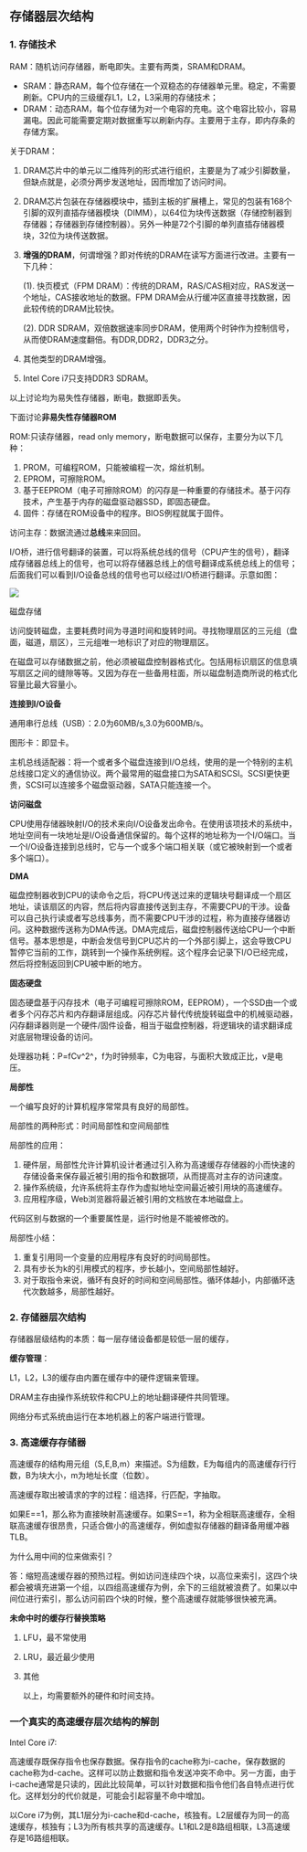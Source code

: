 ## 存储器层次结构

### 1. 存储技术

RAM：随机访问存储器，断电即失。主要有两类，SRAM和DRAM。

- SRAM：静态RAM，每个位存储在一个双稳态的存储器单元里。稳定，不需要刷新。CPU内的三级缓存L1，L2，L3采用的存储技术；
- DRAM：动态RAM，每个位存储为对一个电容的充电。这个电容比较小，容易漏电。因此可能需要定期对数据重写以刷新内存。主要用于主存，即内存条的存储方案。

关于DRAM：

1. DRAM芯片中的单元以二维阵列的形式进行组织，主要是为了减少引脚数量，但缺点就是，必须分两步发送地址，因而增加了访问时间。

2. DRAM芯片包装在存储器模块中，插到主板的扩展槽上，常见的包装有168个引脚的双列直插存储器模块（DIMM），以64位为块传送数据（存储控制器到存储器；存储器到存储控制器）。另外一种是72个引脚的单列直插存储器模块，32位为块传送数据。

3. **增强的DRAM**，何谓增强？即对传统的DRAM在读写方面进行改进。主要有一下几种：

   (1). 快页模式（FPM DRAM）：传统的DRAM，RAS/CAS相对应，RAS发送一个地址，CAS接收地址的数据。FPM DRAM会从行缓冲区直接寻找数据，因此较传统的DRAM比较快。

   (2). DDR SDRAM，双倍数据速率同步DRAM，使用两个时钟作为控制信号，从而使DRAM速度翻倍。有DDR,DDR2，DDR3之分。

4. 其他类型的DRAM增强。

5. Intel Core i7只支持DDR3 SDRAM。

以上讨论均为易失性存储器，断电，数据即丢失。

下面讨论**非易失性存储器ROM**

ROM:只读存储器，read only memory，断电数据可以保存，主要分为以下几种：

1. PROM，可编程ROM，只能被编程一次，熔丝机制。
2. EPROM，可擦除ROM。
3. 基于EEPROM（电子可擦除ROM）的闪存是一种重要的存储技术。基于闪存技术，产生基于内存的磁盘驱动器SSD，即固态硬盘。
4. 固件：存储在ROM设备中的程序。BIOS例程就属于固件。

访问主存：数据流通过**总线**来来回回。

I/O桥，进行信号翻译的装置，可以将系统总线的信号（CPU产生的信号），翻译成存储器总线上的信号，也可以将存储器总线上的信号翻译成系统总线上的信号；后面我们可以看到I/O设备总线的信号也可以经过I/O桥进行翻译。示意如图：

![](C:\Users\huang_bin\Pictures\lovewallpaper\总线.png)

磁盘存储

访问旋转磁盘，主要耗费时间为寻道时间和旋转时间。寻找物理扇区的三元组（盘面，磁道，扇区），三元组唯一地标识了对应的物理扇区。



在磁盘可以存储数据之前，他必须被磁盘控制器格式化。包括用标识扇区的信息填写扇区之间的缝隙等等。又因为存在一些备用柱面，所以磁盘制造商所说的格式化容量比最大容量小。

**连接到I/O设备**

通用串行总线（USB）：2.0为60MB/s,3.0为600MB/s。

图形卡：即显卡。

主机总线适配器：将一个或者多个磁盘连接到I/O总线，使用的是一个特别的主机总线接口定义的通信协议。两个最常用的磁盘接口为SATA和SCSI。SCSI更快更贵，SCSI可以连接多个磁盘驱动器，SATA只能连接一个。



**访问磁盘**

CPU使用存储器映射I/O的技术来向I/O设备发出命令。在使用该项技术的系统中，地址空间有一块地址是I/O设备通信保留的。每个这样的地址称为一个I/O端口。当一个I/O设备连接到总线时，它与一个或多个端口相关联（或它被映射到一个或者多个端口）。

**DMA**

磁盘控制器收到CPU的读命令之后，将CPU传送过来的逻辑块号翻译成一个扇区地址，读该扇区的内容，然后将内容直接传送到主存，不需要CPU的干涉。设备可以自己执行读或者写总线事务，而不需要CPU干涉的过程，称为直接存储器访问。这种数据传送称为DMA传送。DMA完成后，磁盘控制器传送给CPU一个中断信号。基本思想是，中断会发信号到CPU芯片的一个外部引脚上，这会导致CPU暂停它当前的工作，跳转到一个操作系统例程。这个程序会记录下I/O已经完成，然后将控制返回到CPU被中断的地方。

**固态硬盘**

固态硬盘基于闪存技术（电子可编程可擦除ROM，EEPROM），一个SSD由一个或者多个闪存芯片和内存翻译层组成。闪存芯片替代传统旋转磁盘中的机械驱动器，闪存翻译器则是一个硬件/固件设备，相当于磁盘控制器，将逻辑块的请求翻译成对底层物理设备的访问。

处理器功耗：P=fCv^2^，f为时钟频率，C为电容，与面积大致成正比，v是电压。

**局部性**

一个编写良好的计算机程序常常具有良好的局部性。

局部性的两种形式：时间局部性和空间局部性

局部性的应用：

1. 硬件层，局部性允许计算机设计者通过引入称为高速缓存存储器的小而快速的存储设备来保存最近被引用的指令和数据项，从而提高对主存的访问速度。
2. 操作系统级，允许系统将主存作为虚拟地址空间最近被引用块的高速缓存。
3. 应用程序级，Web浏览器将最近被引用的文档放在本地磁盘上。

代码区别与数据的一个重要属性是，运行时他是不能被修改的。

局部性小结：

1. 重复引用同一个变量的应用程序有良好的时间局部性。
2. 具有步长为k的引用模式的程序，步长越小，空间局部性越好。
3. 对于取指令来说，循环有良好的时间和空间局部性。循环体越小，内部循环迭代次数越多，局部性越好。



### 2. 存储器层次结构

存储器层级结构的本质：每一层存储设备都是较低一层的缓存，

**缓存管理**：

L1，L2，L3的缓存由内置在缓存中的硬件逻辑来管理。

DRAM主存由操作系统软件和CPU上的地址翻译硬件共同管理。

网络分布式系统由运行在本地机器上的客户端进行管理。

### 3. 高速缓存存储器

高速缓存的结构用元组（S,E,B,m）来描述。S为组数，E为每组内的高速缓存行行数，B为块大小，m为地址长度（位数）。

高速缓存取出被请求的字的过程：组选择，行匹配，字抽取。

如果E==1，那么称为直接映射高速缓存。如果S==1，称为全相联高速缓存，全相联高速缓存很昂贵，只适合做小的高速缓存，例如虚拟存储器的翻译备用缓冲器TLB。

为什么用中间的位来做索引？

答：缩短高速缓存器的预热过程。例如访问连续四个块，以高位来索引，这四个块都会被填充进第一个组，以四组高速缓存为例，余下的三组就被浪费了。如果以中间位进行索引，那么访问前四个块的时候，整个高速缓存就能够很快被充满。

**未命中时的缓存行替换策略**

1. LFU，最不常使用

2. LRU，最近最少使用

3. 其他

   以上，均需要额外的硬件和时间支持。

### 一个真实的高速缓存层次结构的解剖

Intel Core i7:

高速缓存既保存指令也保存数据。保存指令的cache称为i-cache，保存数据的cache称为d-cache。这样可以防止数据和指令发送冲突不命中。另一方面，由于i-cache通常是只读的，因此比较简单，可以针对数据和指令他们各自特点进行优化。这样划分的代价就是，可能会引起容量不命中增加。

以Core i7为例，其L1层分为i-cache和d-cache，核独有。L2层缓存为同一的高速缓存，核独有；L3为所有核共享的高速缓存。L1和L2是8路组相联，L3高速缓存是16路组相联。



